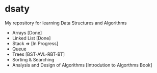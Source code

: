 # dsaty
My repository for learning Data Structures and Algorithms
- Arrays [Done]
- Linked List [Done]
- Stack => [In Progress]
- Queue
- Trees [BST-AVL-RBT-BT]
- Sorting & Searching
- Analysis and Design of Algorithms [Introdution to Algorthms Book]
